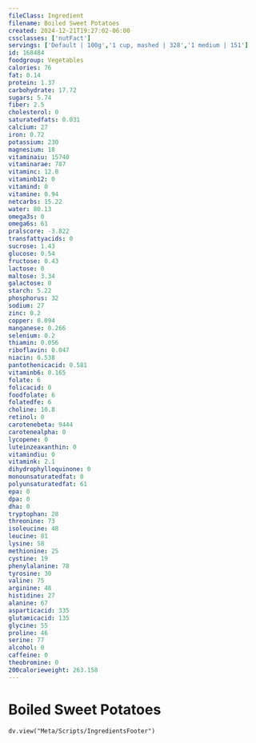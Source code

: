 ```yaml
---
fileClass: Ingredient
filename: Boiled Sweet Potatoes
created: 2024-12-21T19:27:02-06:00
cssclasses: ['nutFact']
servings: ['Default | 100g','1 cup, mashed | 328','1 medium | 151']
id: 168484
foodgroup: Vegetables
calories: 76
fat: 0.14
protein: 1.37
carbohydrate: 17.72
sugars: 5.74
fiber: 2.5
cholesterol: 0
saturatedfats: 0.031
calcium: 27
iron: 0.72
potassium: 230
magnesium: 18
vitaminaiu: 15740
vitaminarae: 787
vitaminc: 12.8
vitaminb12: 0
vitamind: 0
vitamine: 0.94
netcarbs: 15.22
water: 80.13
omega3s: 0
omega6s: 61
pralscore: -3.822
transfattyacids: 0
sucrose: 1.43
glucose: 0.54
fructose: 0.43
lactose: 0
maltose: 3.34
galactose: 0
starch: 5.22
phosphorus: 32
sodium: 27
zinc: 0.2
copper: 0.094
manganese: 0.266
selenium: 0.2
thiamin: 0.056
riboflavin: 0.047
niacin: 0.538
pantothenicacid: 0.581
vitaminb6: 0.165
folate: 6
folicacid: 0
foodfolate: 6
folatedfe: 6
choline: 10.8
retinol: 0
carotenebeta: 9444
carotenealpha: 0
lycopene: 0
luteinzeaxanthin: 0
vitamindiu: 0
vitamink: 2.1
dihydrophylloquinone: 0
monounsaturatedfat: 0
polyunsaturatedfat: 61
epa: 0
dpa: 0
dha: 0
tryptophan: 28
threonine: 73
isoleucine: 48
leucine: 81
lysine: 58
methionine: 25
cystine: 19
phenylalanine: 78
tyrosine: 30
valine: 75
arginine: 48
histidine: 27
alanine: 67
asparticacid: 335
glutamicacid: 135
glycine: 55
proline: 46
serine: 77
alcohol: 0
caffeine: 0
theobromine: 0
200calorieweight: 263.158
---
```


# Boiled Sweet Potatoes

```dataviewjs
dv.view("Meta/Scripts/IngredientsFooter")
```